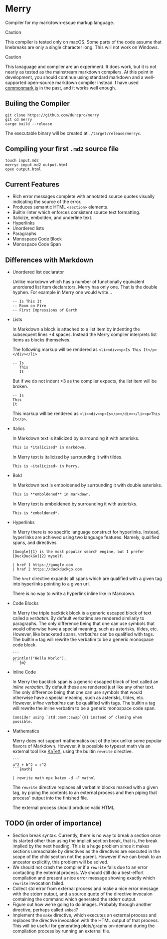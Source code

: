 # Merry

Compiler for my markdown-esque markup language.

> [!CAUTION]
> This compiler is tested only on macOS. Some parts of the code assume that linebreaks
> are only a single character long. This will not work on Windows.

> [!CAUTION]
> This lanaguage and compiler are an experiment. It does work, but it is not nearly
> as tested as the mainstream markdown compilers. At this point in development, you
> should continue using standard markdown and a well-supported open-source markdown compiler
> instead. I have used [commonmark.js](https://github.com/commonmark/commonmark.js/) in the
> past, and it works well enough.
 
## Builing the Compiler

```
git clone https://github.com/duncpro/merry
git cd merry
cargo build --release
```

The executable binary will be created at `./target/release/merryc`.

## Compiling your first `.md2` source file

```
touch input.md2
merryc input.md2 output.html
open output.html
```

## Current Features
- Rich error messages complete with annotated source quotes visually indicating the source of the error.
- Produces semantic HTML `<section>` elements.
- Builtin linter which enforces consistent source text formatting.
- Italicize, embolden, and underline text.
- Hyperlinks
- Unordered lists
- Paragraphs
- Monospace Code Block
- Monospace Code Span

## Differences with Markdown
- Unordered list declarator

    Unlike markdown which has a number of functionally equivalent unordered list item declarators,
    Merry has only one. That is the double hyphen. For example in Merry one would write...

    ```md2
    -- Is This It
    -- Room on Fire
    -- First Impressions of Earth
    ```
- Lists

    In Markdown a block is attached to a list item by indenting the subsequent lines +4 spaces.
    Instead the Merry compiler interprets list items as blocks themselves. 

    The following markup will be rendered as `<li><div><p>Is This It</p></div></li>`
    
    ```md2
    -- Is
       This
       It
    ```

    But if we do not indent +3 as the compiler expects, the list item will be broken.

    ```md2
    -- Is
    This
    It
    ````

    This markup will be rendered as `<li><div><p>Is</p></div></li><p>This It</p>`.

- Italics

    In Markdown text is italicized by surrounding it with asterisks.
    ```md
    This is *italicized* in markdown.
    ```

    In Merry text is italicized by surrounding it with tildes.
    ```md2
    This is ~italicized~ in Merry.
    ```

- Bold

    In Markdown text is emboldened by surrounding it with double asterisks.
    ```md
    This is **emboldened** in markdown.
    ```

    In Merry text is emboldened by surrounding it with asterisks.
    ```md2
    This is *emboldened*.
    ```
    
- Hyperlinks

    In Merry there is no specific language construct for hyperlinks. Instead, hyperlinks are
    achieved using two language features. Namely, qualified spans, and directives.

    ```md2
    [Google]{1} is the most popular search engine, but I prefer [DuckDuckGo]{2} myself.
    
    | href 1 https://google.com
    | href 2 https://duckduckgo.com
    ````

    The `href` directive expands all spans which are qualified with a given tag into hyperlinks
    pointing to a given url.

    There is no way to write a hyperlink inline like in Markdown.

- Code Blocks

    In Merry the triple backtick block is a generic escaped block of text called a *verbatim*.
    By default verbatims are rendered similarly to paragraphs. The only difference being that
    one can use symbols that would otherwise have a special meaning, such as asterisks, tildes,
    etc. However, like bracketed spans, *verbatims* can be qualified with tags. The builtin `m`
    tag will rewrite the verbatim to be a generic monospace code block.

    ````md2
    ```
    println!("Hello World");    
    ```{m}
    ````

- Inline Code

    In Merry the backtick span is a generic escaped block of text called an *inline verbatim*.
    By default these are rendered just like any other text. The only difference being that
    one can use symbols that would otherwise have a special meaning, such as asterisks, tildes, etc.
    However, *inline verbatims* can be qualified with tags. The builtin `m` tag will rewrite
    the inline verbatim to be a generic monospace code span.

    ```md2
    Consider using `std::mem::swap`{m} instead of cloning when possible.
    ```

- Mathematics

    Merry does not support mathematics out of the box unlike some popular flavors of Markdown.
    However, it is possible to typeset math via an external tool like [KaTeX](https://katex.org),
    using the builtin `rewrite` directive.

    ````md2
    ```
    a^2 + b^2 = c^2
    ```{math}

    | rewrite math npx katex -d -F mathml
    ````

    The `rewrite` directive replaces all verbatim blocks marked with a given tag,
    by piping the contents to an external process and then piping that process' output
    into the finished file.

    The external process should produce valid HTML.

## TODO (in order of importance)
- Section break syntax. Currently, there is no way to break a section once its started
  other than using the implicit section break, that is, the break implied by the
  next heading. This is a huge problem since it makes sections unreachable
  by directives as the directives are executed in the scope of the child section
  not the parent. However if we can break to an ancestor explicitly, this problem
  will be solved.
- We should not crash the compiler if a `rewrite` fails due to an error contacting
  the external process. We should still do a best-effort compilation and present
  a nice error message showing exactly which `rewrite` invocation failed.
- Collect std error from external process and make a nice error message with
  the stderr output, and a source quote of the directive invocaion containing
  the command which generated the stderr output.
- Figure out how we're going to do images. Probably through another directive,
  perhaps called `embed`?
- Implement the `make` directive, which executes an external process and replaces
  the directive invocation with the HTML output of that process. This will be useful
  for generating plots/graphs on-demand during the compilation process by running
  an external file.
